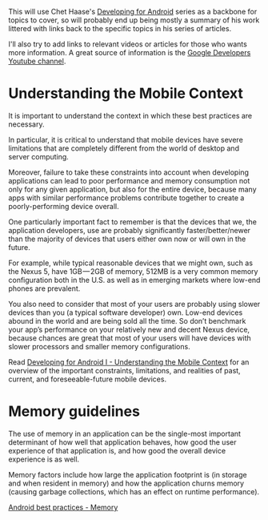 This will use Chet Haase's [Developing for Android](https://medium.com/google-developers/developing-for-android-introduction-5345b451567c#.caca9go6g) series as a backbone for topics to cover, so will probably end up being mostly a summary of his work littered with links back to the specific topics in his series of articles.

I'll also try to add links to relevant videos or articles for those who wants more information. A great source of information is the [Google Developers Youtube channel](https://www.youtube.com/channel/UC_x5XG1OV2P6uZZ5FSM9Ttw).

# Understanding the Mobile Context

It is important to understand the context in which these best practices are necessary. 

In particular, it is critical to understand that mobile devices have severe limitations that are completely different from the world of desktop and server computing. 

Moreover, failure to take these constraints into account when developing applications can lead to poor performance and memory consumption not only for any given application, but also for the entire device, because many apps with similar performance problems contribute together to create a poorly-performing device overall.

One particularly important fact to remember is that the devices that we, the application developers, use are probably significantly faster/better/newer than the majority of devices that users either own now or will own in the future. 

For example, while typical reasonable devices that we might own, such as the Nexus 5, have 1GB — 2GB of memory, 512MB is a very common memory configuration both in the U.S. as well as in emerging markets where low-end phones are prevalent.

You also need to consider that most of your users are probably using slower devices than you (a typical software developer) own. Low-end devices abound in the world and are being sold all the time. So don’t benchmark your app’s performance on your relatively new and decent Nexus device, because chances are great that most of your users will have devices with slower processors and smaller memory configurations.

Read [Developing for Android I - Understanding the Mobile Context](https://medium.com/google-developers/developing-for-android-i-understanding-the-mobile-context-fd2351b131f8#.1n1nvzpgo) for an overview of the important constraints, limitations, and realities of past, current, and foreseeable-future mobile devices.

# Memory guidelines

The use of memory in an application can be the single-most important determinant of how well that application behaves, how good the user experience of that application is, and how good the overall device experience is as well.

Memory factors include how large the application footprint is (in storage and when resident in memory) and how the application churns memory (causing garbage collections, which has an effect on runtime performance).

[Android best practices - Memory](https://github.com/riaancornelius/android-style-guide/blob/master/Android-best-practices-1-Memory.md)
